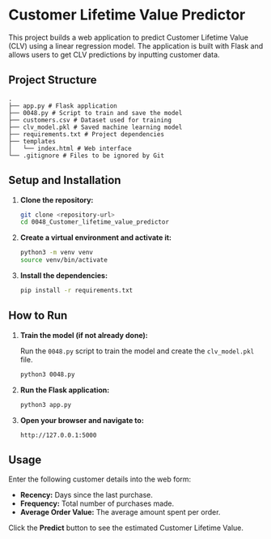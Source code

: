 # Customer Lifetime Value Predictor

This project builds a web application to predict Customer Lifetime Value (CLV) using a linear regression model. The application is built with Flask and allows users to get CLV predictions by inputting customer data.

## Project Structure

```
. 
├── app.py # Flask application
├── 0048.py # Script to train and save the model
├── customers.csv # Dataset used for training
├── clv_model.pkl # Saved machine learning model
├── requirements.txt # Project dependencies
├── templates
│   └── index.html # Web interface
└── .gitignore # Files to be ignored by Git
```

## Setup and Installation

1.  **Clone the repository:**

    ```bash
    git clone <repository-url>
    cd 0048_Customer_lifetime_value_predictor
    ```

2.  **Create a virtual environment and activate it:**

    ```bash
    python3 -m venv venv
    source venv/bin/activate
    ```

3.  **Install the dependencies:**

    ```bash
    pip install -r requirements.txt
    ```

## How to Run

1.  **Train the model (if not already done):**

    Run the `0048.py` script to train the model and create the `clv_model.pkl` file.

    ```bash
    python3 0048.py
    ```

2.  **Run the Flask application:**

    ```bash
    python3 app.py
    ```

3.  **Open your browser and navigate to:**

    ```
    http://127.0.0.1:5000
    ```

## Usage

Enter the following customer details into the web form:

*   **Recency:** Days since the last purchase.
*   **Frequency:** Total number of purchases made.
*   **Average Order Value:** The average amount spent per order.

Click the **Predict** button to see the estimated Customer Lifetime Value.
